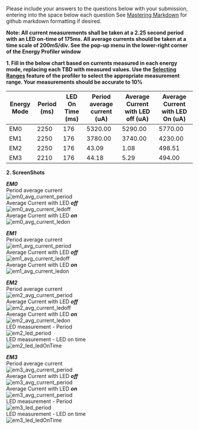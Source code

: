 Please include your answers to the questions below with your submission, entering into the space below each question
See [Mastering Markdown](https://guides.github.com/features/mastering-markdown/) for github markdown formatting if desired.

**Note: All current measurements shall be taken at a 2.25 second period with an LED on-time of 175ms. All average currents should be taken at a time scale of 200mS/div. See the pop-up menu in the lower-right corner of the Energy Profiler window**

**1. Fill in the below chart based on currents measured in each energy mode, replacing each TBD with measured values.  Use the [Selecting Ranges](https://www.silabs.com/documents/public/user-guides/ug343-multinode-energy-profiler.pdf) feature of the profiler to select the appropriate measurement range.  Your measurements should be accurate to 10%**

Energy Mode | Period (ms) | LED On Time (ms) |Period average current (uA) | Average Current with LED off (uA) | Average Current with LED On (uA)
------------| ------------|------------------|----------------------------|-----------------------------------|---------------------------------
EM0         |    2250     |       176        |          5320.00           |           5290.00                 |         5770.00
EM1         |    2250     |       176        |          3780.00           |           3740.00                 |         4230.00
EM2         |    2250     |       176        |          43.09             |           1.08                    |         498.51
EM3         |    2210     |       176        |          44.18             |           5.29                    |         494.00



**2. ScreenShots**  

***EM0***  
Period average current    
![em0_avg_current_period][em0_avg_current_period]  
Average Current with LED ***off***  
![em0_avg_current_ledoff][em0_avg_current_ledoff]  
Average Current with LED ***on***  
![em0_avg_current_ledon][em0_avg_current_ledon]  

***EM1***  
Period average current    
![em1_avg_current_period][em1_avg_current_period]  
Average Current with LED ***off***  
![em1_avg_current_ledoff][em1_avg_current_ledoff]  
Average Current with LED ***on***  
![em1_avg_current_ledon][em1_avg_current_ledon]  

***EM2***  
Period average current  
![em2_avg_current_period][em2_avg_current_period]  
Average Current with LED ***off***  
![em2_avg_current_ledoff][em2_avg_current_ledoff]  
Average Current with LED ***on***  
![em2_avg_current_ledon][em2_avg_current_ledon]   
LED measurement - Period   
![em2_led_period][em2_led_period]  
LED measurement - LED on time   
![em2_led_ledOnTime][em2_led_ledOnTime]  

***EM3***  
Period average current    
![em3_avg_current_period][em3_avg_current_period]  
Average Current with LED ***off***  
![em3_avg_current_period][em3_avg_current_ledoff]   
Average Current with LED ***on***  
![em3_avg_current_period][em3_avg_current_ledon]   
LED measurement - Period   
![em3_led_period][em3_led_period]  
LED measurement - LED on time   
![em3_led_ledOnTime][em3_led_ledOnTime]  

[em0_avg_current_period]: ../Screenshots/assignment2_EM0_LEDperiod.jpg "em0_avg_current_period"
[em0_avg_current_ledoff]: ../Screenshots/assignment2_EM0_LEDoff.jpg "em0_avg_current_ledoff"
[em0_avg_current_ledon]: ../Screenshots/assignment2_EM0_LEDon.jpg "em0_avg_current_ledon"

[em1_avg_current_period]: ../Screenshots/assignment2_EM1_LEDperiod.jpg "em1_avg_current_period"
[em1_avg_current_ledoff]: ../Screenshots/assignment2_EM1_LEDoff.jpg "em1_avg_current_ledoff"
[em1_avg_current_ledon]: ../Screenshots/assignment2_EM1_LEDon.jpg "em1_avg_current_ledon"

[em2_avg_current_period]: ../Screenshots/assignment2_EM2_LEDperiod.jpg "em2_avg_current_period"
[em2_avg_current_ledoff]: ../Screenshots/assignment2_EM2_LEDoff.jpg "em2_avg_current_ledoff"
[em2_avg_current_ledon]: ../Screenshots/assignment2_EM2_LEDon.jpg "em2_avg_current_ledon"
[em2_led_period]: ../Screenshots/assignment2_EM2_LEDperiod.jpg "em2_led_period"
[em2_led_ledOnTime]: ../Screenshots/assignment2_EM2_LEDon.jpg "em2_led_ledOnTime"

[em3_avg_current_period]: ../Screenshots/assignment2_EM3_LEDperiod.jpg "em3_avg_current_period"
[em3_avg_current_ledoff]: ../Screenshots/assignment2_EM3_LEDoff.jpg "em3_avg_current_ledoff"
[em3_avg_current_ledon]: ../Screenshots/assignment2_EM3_LEDon.jpg "em3_avg_current_ledon"
[em3_led_period]: ../Screenshots/assignment2_EM3_LEDperiod.jpg "em3_led_period"
[em3_led_ledOnTime]: ../Screenshots/assignment2_EM3_LEDon.jpg "em3_led_ledOnTime"
